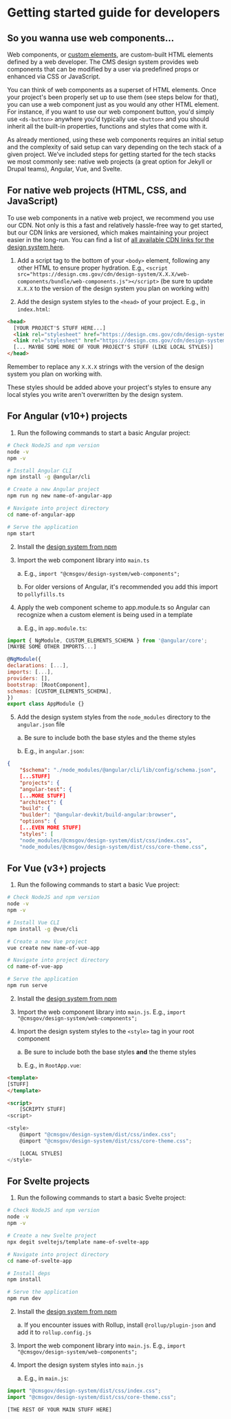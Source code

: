 # Getting started guide for developers

## So you wanna use web components...

Web components, or [custom elements](https://developer.mozilla.org/en-US/docs/Web/API/Web_components/Using_custom_elements), are custom-built HTML elements defined by a web developer. The CMS design system provides web components that can be modified by a user via predefined props or enhanced via CSS or JavaScript.

You can think of web components as a superset of HTML elements. Once your project's been properly set up to use them (see steps below for that), you can use a web component just as you would any other HTML element. For instance, if you want to use our web component button, you'd simply use `<ds-button>` anywhere you'd typically use `<button>` and you should inherit all the built-in properties, functions and styles that come with it.

As already mentioned, using these web components requires an initial setup and the complexity of said setup can vary depending on the tech stack of a given project. We’ve included steps for getting started for the tech stacks we most commonly see: native web projects (a great option for Jekyll or Drupal teams), Angular, Vue, and Svelte.

## For native web projects (HTML, CSS, and JavaScript)

To use web components in a native web project, we recommend you use our CDN. Not only is this a fast and relatively hassle-free way to get started, but our CDN links are versioned, which makes maintaining your project easier in the long-run. You can find a list of [all available CDN links for the design system here](https://design.cms.gov/cdn/).

1. Add a script tag to the bottom of your `<body>` element, following any other HTML to ensure proper hydration. E.g., `<script src="https://design.cms.gov/cdn/design-system/X.X.X/web-components/bundle/web-components.js"></script>` (be sure to update `X.X.X` to the version of the design system you plan on working with)

2. Add the design system styles to the `<head>` of your project. E.g., in `index.html`:

```html
<head>
  [YOUR PROJECT'S STUFF HERE...]
  <link rel="stylesheet" href="https://design.cms.gov/cdn/design-system/X.X.X/css/index.css" />
  <link rel="stylesheet" href="https://design.cms.gov/cdn/design-system/X.X.X/css/core-theme.css" />
  [... MAYBE SOME MORE OF YOUR PROJECT'S STUFF (LIKE LOCAL STYLES)]
</head>
```

Remember to replace any `X.X.X` strings with the version of the design system you plan on working with.

These styles should be added above your project's styles to ensure any local styles you write aren't overwritten by the design system.

## For Angular (v10+) projects

1. Run the following commands to start a basic Angular project:

```bash
# Check NodeJS and npm version
node -v
npm -v

# Install Angular CLI
npm install -g @angular/cli

# Create a new Angular project
npm run ng new name-of-angular-app

# Navigate into project directory
cd name-of-angular-app

# Serve the application
npm start
```

2. Install the [design system from npm](https://www.npmjs.com/package/@cmsgov/design-system)

3. Import the web component library into `main.ts`

   a. E.g., `import "@cmsgov/design-system/web-components";`

   b. For older versions of Angular, it's recommended you add this import to `pollyfills.ts`

4. Apply the web component scheme to app.module.ts so Angular can recognize when a custom element is being used in a template

   a. E.g., in `app.module.ts`:

```js
import { NgModule, CUSTOM_ELEMENTS_SCHEMA } from '@angular/core';
[MAYBE SOME OTHER IMPORTS...]

@NgModule({
declarations: [...],
imports: [...],
providers: [],
bootstrap: [RootComponent],
schemas: [CUSTOM_ELEMENTS_SCHEMA],
})
export class AppModule {}
```

5.  Add the design system styles from the `node_modules` directory to the `angular.json` file

    a. Be sure to include both the base styles and the theme styles

    b. E.g., in `angular.json`:

```json
{
    "$schema": "./node_modules/@angular/cli/lib/config/schema.json",
    [...STUFF]
    "projects": {
    "angular-test": {
    [...MORE STUFF]
    "architect": {
    "build": {
    "builder": "@angular-devkit/build-angular:browser",
    "options": {
    [...EVEN MORE STUFF]
    "styles": [
    "node_modules/@cmsgov/design-system/dist/css/index.css",
    "node_modules/@cmsgov/design-system/dist/css/core-theme.css",
```

## For Vue (v3+) projects

1. Run the following commands to start a basic Vue project:

```bash
# Check NodeJS and npm version
node -v
npm -v

# Install Vue CLI
npm install -g @vue/cli

# Create a new Vue project
vue create new name-of-vue-app

# Navigate into project directory
cd name-of-vue-app

# Serve the application
npm run serve
```

2. Install the [design system from npm](https://www.npmjs.com/package/@cmsgov/design-system)

3. Import the web component library into `main.js`. E.g., `import "@cmsgov/design-system/web-components";`

4. Import the design system styles to the `<style>` tag in your root component

   a. Be sure to include both the base styles **and** the theme styles

   b. E.g., in `RootApp.vue`:

```html
<template>
[STUFF]
</template>

<script>
    [SCRIPTY STUFF]
<script>

<style>
    @import "@cmsgov/design-system/dist/css/index.css";
    @import "@cmsgov/design-system/dist/css/core-theme.css";

    [LOCAL STYLES]
</style>
```

## For Svelte projects

1. Run the following commands to start a basic Svelte project:

```bash
# Check NodeJS and npm version
node -v
npm -v

# Create a new Svelte project
npx degit sveltejs/template name-of-svelte-app

# Navigate into project directory
cd name-of-svelte-app

# Install deps
npm install

# Serve the application
npm run dev
```

2. Install the [design system from npm](https://www.npmjs.com/package/@cmsgov/design-system)

   a. If you encounter issues with Rollup, install `@rollup/plugin-json` and add it to `rollup.config.js`

3. Import the web component library into `main.js`. E.g., `import "@cmsgov/design-system/web-components";`

4. Import the design system styles into `main.js`

   a. E.g., in `main.js`:

```js
import "@cmsgov/design-system/dist/css/index.css";
import "@cmsgov/design-system/dist/css/core-theme.css";

[THE REST OF YOUR MAIN STUFF HERE]

```
